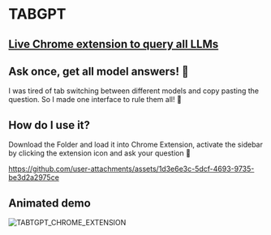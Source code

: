 # TABGPT
## [Live Chrome extension to query all LLMs](https://chromewebstore.google.com/detail/tabgpt-ask-chatgpt-gemini/aedecpiooconcmeacmocfalcpjomield)

## Ask once, get all model answers! 🤖
I was tired of tab switching between different models and copy pasting the question.
So I made one interface to rule them all! 🧙

## How do I use it?
Download the Folder and load it into Chrome Extension, activate the sidebar by clicking the extension icon and ask your question 🚀 

https://github.com/user-attachments/assets/1d3e6e3c-5dcf-4693-9735-be3d2a2975ce

## Animated demo

![TABTGPT_CHROME_EXTENSION](https://github.com/user-attachments/assets/ed272641-be2c-4625-b724-4b811f7f54d4)
